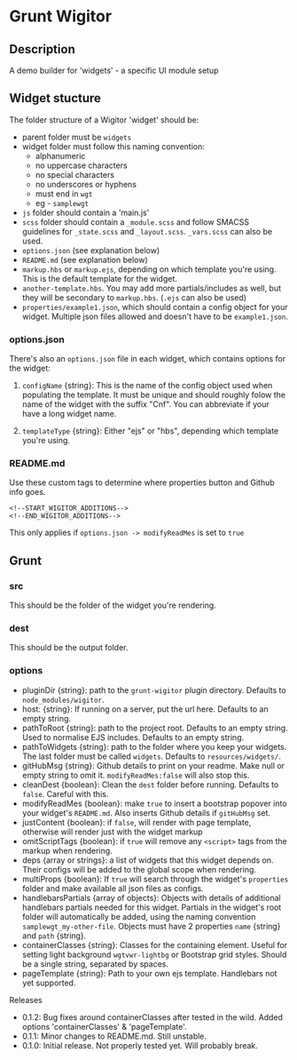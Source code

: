 # Grunt Wigitor

## Description
A demo builder for 'widgets' - a specific UI module setup

## Widget stucture
The folder structure of a Wigitor 'widget' should be:
- parent folder must be `widgets`
- widget folder must follow this naming convention: 
  - alphanumeric 
  - no uppercase characters
  - no special characters
  - no underscores or hyphens
  - must end in `wgt`
  - eg - `samplewgt`
- `js` folder should contain a 'main.js'
- `scss` folder should contain a `_module.scss` and follow SMACSS guidelines for `_state.scss` and `_layout.scss`. `_vars.scss` can also be used.
- `options.json` (see explanation below)
- `README.md` (see explanation below)
- `markup.hbs` or `markup.ejs`, depending on which template you're using. This is the default template for the widget.
- `another-template.hbs`. You may add more partials/includes as well, but they will be secondary to `markup.hbs`. (`.ejs` can also be used)
- `properties/example1.json`, which should contain a config object for your widget. Multiple json files allowed and doesn't have to be `example1.json`.

### options.json
There's also an `options.json` file in each widget, which contains options for the widget:

1. `configName` {string}: This is the name of the config object used when populating the template. It must be unique and should roughly folow the name of the widget with the suffix "Cnf". You can abbreviate if your have a long widget name.

2. `templateType` {string}: Either "ejs" or "hbs", depending which template you're using.


### README.md
Use these custom tags to determine where properties button and Github info goes.
```
<!--START_WIGITOR_ADDITIONS-->
<!--END_WIGITOR_ADDITIONS-->
```
This only applies if `options.json -> modifyReadMes` is set to `true`


## Grunt
### src
This should be the folder of the widget you're rendering.

### dest
This should be the output folder.

### options
- pluginDir {string}: path to the `grunt-wigitor` plugin directory. Defaults to `node_modules/wigitor`.
- host: {string}: If running on a server, put the url here. Defaults to an empty string.
- pathToRoot {string}: path to the project root. Defaults to an empty string. Used to normalise EJS includes. Defaults to an empty string.
- pathToWidgets {string}: path to the folder where you keep your widgets. The last folder must be called `widgets`. Defaults to `resources/widgets/`.
- gitHubMsg {string}: Github details to print on your readme. Make null or empty string to omit it. `modifyReadMes:false` will also stop this.
- cleanDest {boolean}: Clean the `dest` folder before running. Defaults to `false`. Careful with this.
- modifyReadMes {boolean}: make `true` to insert a bootstrap popover into your widget's `README.md`. Also inserts Github details if `gitHubMsg` set.
- justContent {boolean}: if `false`, will render with page template, otherwise will render just with the widget markup
- omitScriptTags {boolean}: if `true` will remove any `<script>` tags from the markup when rendering.
- deps {array or strings}: a list of widgets that this widget depends on. Their configs will be added to the global scope when rendering.
- multiProps {boolean}: If `true` will search through the widget's `properties` folder and make available all json files as configs.
- handlebarsPartials {array of objects}: Objects with details of additional handlebars partials needed for this widget. Partials in the widget's root folder will automatically be added, using the naming convention `samplewgt_my-other-file`. Objects must have 2 properties `name` {string} and `path` {string}.
- containerClasses {string}: Classes for the containing element. Useful for setting light background `wgtvwr-lightbg` or Bootstrap grid styles. Should be a single string, separated by spaces.
- pageTemplate {string}: Path to your own ejs template. Handlebars not yet supported.


Releases
- 0.1.2: Bug fixes around containerClasses after tested in the wild. Added options 'containerClasses' & 'pageTemplate'.
- 0.1.1: Minor changes to README.md. Still unstable.
- 0.1.0: Initial release. Not properly tested yet. Will probably break.